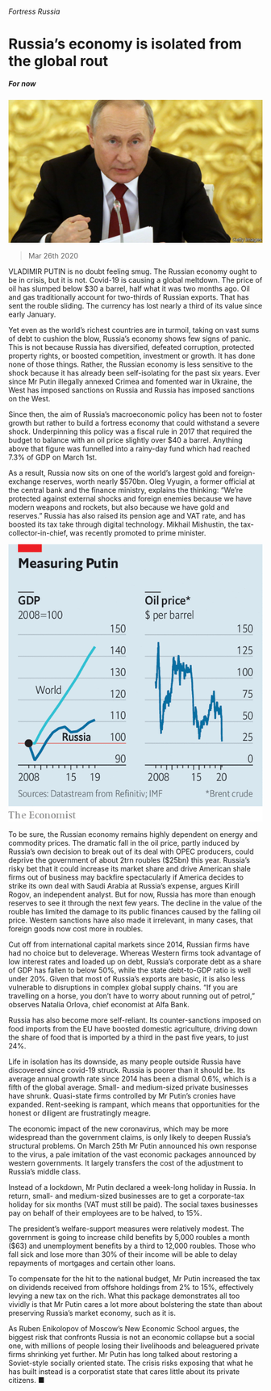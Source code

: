###### Fortress Russia

# Russia’s economy is isolated from the global rout 

##### For now 

![image](images/20200328_EUP002.jpg) 

> Mar 26th 2020 

VLADIMIR PUTIN is no doubt feeling smug. The Russian economy ought to be in crisis, but it is not. Covid-19 is causing a global meltdown. The price of oil has slumped below $30 a barrel, half what it was two months ago. Oil and gas traditionally account for two-thirds of Russian exports. That has sent the rouble sliding. The currency has lost nearly a third of its value since early January.

Yet even as the world’s richest countries are in turmoil, taking on vast sums of debt to cushion the blow, Russia’s economy shows few signs of panic. This is not because Russia has diversified, defeated corruption, protected property rights, or boosted competition, investment or growth. It has done none of those things. Rather, the Russian economy is less sensitive to the shock because it has already been self-isolating for the past six years. Ever since Mr Putin illegally annexed Crimea and fomented war in Ukraine, the West has imposed sanctions on Russia and Russia has imposed sanctions on the West.


Since then, the aim of Russia’s macroeconomic policy has been not to foster growth but rather to build a fortress economy that could withstand a severe shock. Underpinning this policy was a fiscal rule in 2017 that required the budget to balance with an oil price slightly over $40 a barrel. Anything above that figure was funnelled into a rainy-day fund which had reached 7.3% of GDP on March 1st.

As a result, Russia now sits on one of the world’s largest gold and foreign-exchange reserves, worth nearly $570bn. Oleg Vyugin, a former official at the central bank and the finance ministry, explains the thinking: “We’re protected against external shocks and foreign enemies because we have modern weapons and rockets, but also because we have gold and reserves.” Russia has also raised its pension age and VAT rate, and has boosted its tax take through digital technology. Mikhail Mishustin, the tax-collector-in-chief, was recently promoted to prime minister.

![image](images/20200328_EUC883.png) 


To be sure, the Russian economy remains highly dependent on energy and commodity prices. The dramatic fall in the oil price, partly induced by Russia’s own decision to break out of its deal with OPEC producers, could deprive the government of about 2trn roubles ($25bn) this year. Russia’s risky bet that it could increase its market share and drive American shale firms out of business may backfire spectacularly if America decides to strike its own deal with Saudi Arabia at Russia’s expense, argues Kirill Rogov, an independent analyst. But for now, Russia has more than enough reserves to see it through the next few years. The decline in the value of the rouble has limited the damage to its public finances caused by the falling oil price. Western sanctions have also made it irrelevant, in many cases, that foreign goods now cost more in roubles.

Cut off from international capital markets since 2014, Russian firms have had no choice but to deleverage. Whereas Western firms took advantage of low interest rates and loaded up on debt, Russia’s corporate debt as a share of GDP has fallen to below 50%, while the state debt-to-GDP ratio is well under 20%. Given that most of Russia’s exports are basic, it is also less vulnerable to disruptions in complex global supply chains. “If you are travelling on a horse, you don’t have to worry about running out of petrol,” observes Natalia Orlova, chief economist at Alfa Bank.

Russia has also become more self-reliant. Its counter-sanctions imposed on food imports from the EU have boosted domestic agriculture, driving down the share of food that is imported by a third in the past five years, to just 24%.

Life in isolation has its downside, as many people outside Russia have discovered since covid-19 struck. Russia is poorer than it should be. Its average annual growth rate since 2014 has been a dismal 0.6%, which is a fifth of the global average. Small- and medium-sized private businesses have shrunk. Quasi-state firms controlled by Mr Putin’s cronies have expanded. Rent-seeking is rampant, which means that opportunities for the honest or diligent are frustratingly meagre.

The economic impact of the new coronavirus, which may be more widespread than the government claims, is only likely to deepen Russia’s structural problems. On March 25th Mr Putin announced his own response to the virus, a pale imitation of the vast economic packages announced by western governments. It largely transfers the cost of the adjustment to Russia’s middle class.

Instead of a lockdown, Mr Putin declared a week-long holiday in Russia. In return, small- and medium-sized businesses are to get a corporate-tax holiday for six months (VAT must still be paid). The social taxes businesses pay on behalf of their employees are to be halved, to 15%.

The president’s welfare-support measures were relatively modest. The government is going to increase child benefits by 5,000 roubles a month ($63) and unemployment benefits by a third to 12,000 roubles. Those who fall sick and lose more than 30% of their income will be able to delay repayments of mortgages and certain other loans.

To compensate for the hit to the national budget, Mr Putin increased the tax on dividends received from offshore holdings from 2% to 15%, effectively levying a new tax on the rich. What this package demonstrates all too vividly is that Mr Putin cares a lot more about bolstering the state than about preserving Russia’s market economy, such as it is.

As Ruben Enikolopov of Moscow’s New Economic School argues, the biggest risk that confronts Russia is not an economic collapse but a social one, with millions of people losing their livelihoods and beleaguered private firms shrinking yet further. Mr Putin has long talked about restoring a Soviet-style socially oriented state. The crisis risks exposing that what he has built instead is a corporatist state that cares little about its private citizens. ■

